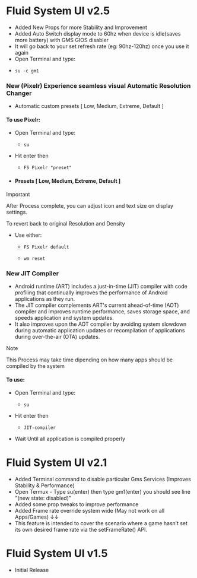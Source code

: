 # Fluid System UI v2.5
- Added New Props for more Stability and Improvement 
- Added Auto Switch display mode to 60hz when device is idle(saves more battery) with GMS GIOS disabler
- It will go back to your set refresh rate (eg: 90hz-120hz) once you use it again
- Open Terminal and type:
-     su -c gm1
### New (Pixelr) Experience seamless visual Automatic Resolution Changer
- Automatic custom presets [ Low, Medium, Extreme, Default ]
#### To use Pixelr:
- Open Terminal and type:
    -     su
- Hit enter then
   -     FS Pixelr "preset"
- #### Presets [ Low, Medium, Extreme, Default ]
> [!IMPORTANT] 
> After Process complete, you can adjust icon and text size on display settings.
> 
> To revert back to original Resolution and Density
- Use either:
   -     FS Pixelr default
   -     wm reset
### New JIT Compiler
- Android runtime (ART) includes a just-in-time (JIT) compiler with code profiling that continually improves the performance of Android applications as they run.
- The JIT compiler complements ART's current ahead-of-time (AOT) compiler and improves runtime performance, saves storage space, and speeds application and system updates.
-  It also improves upon the AOT compiler by avoiding system slowdown during automatic application updates or recompilation of applications during over-the-air (OTA) updates.
> [!NOTE]
> This Process may take time dipending on how many apps should be compiled by the system
#### To use:
- Open Terminal and type:
   -     su
-  Hit enter then
   -     JIT-compiler
- Wait Until all application is compiled properly

#
#  

# Fluid System UI v2.1
- Added Terminal command to disable particular Gms Services (Improves Stability & Performance)
- Open Termux - Type su(enter) then type gm1(enter) you should see line "(new state: disabled)"
- Added some prop tweaks to improve performance
- Added Frame rate override system wide (May not work on all Apps/Games) ↓↓
- This feature is intended to cover the scenario where a game hasn’t set its own desired frame rate via the setFrameRate() API.

#
#

# Fluid System UI v1.5
- Initial Release

